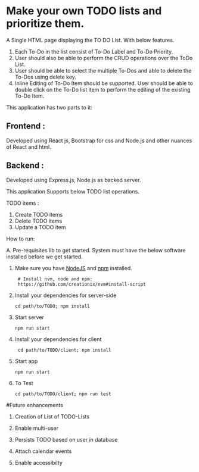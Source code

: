 # Make your own TODO lists and prioritize them.

A Single HTML page displaying the TO DO List. With below features. 

  1. Each To-Do in the list consist of To-Do Label and To-Do Priority.
  2. User should also be able to perform the CRUD operations over the ToDo List.
  3. User should be able to select the multiple To-Dos and able to delete the To-Dos using delete key.
  4. Inline Editing of To-Do Item should be supported. User should be able to double click on the To-Do list item to perform the editing of the existing To-Do Item.

This application has two parts to it: 

## Frontend : 
  Developed using React js, Bootstrap for css and Node.js and other nuances of React and html. 
  
## Backend :
  Developed using Express.js, Node.js as backed server. 

This application Supports below TODO list operations. 

TODO items :
 1. Create TODO items 
 2. Delete TODO items 
 3. Update a TODO item
 
 How to run:

A. Pre-requisites lib to get started. System must have the below software installed before we get started.


1. Make sure you have [NodeJS](https://nodejs.org/) and [npm](https://www.npmjs.com/) installed.
    ```
     # Install nvm, node and npm:
     https://github.com/creationix/nvm#install-script
    ```
2. Install your dependencies for server-side 

    ```
    cd path/to/TODO; npm install
    ```

3. Start server

    ```
    npm run start
    ```
4. Install your dependencies for client
   ```
    cd path/to/TODO/client; npm install
    ```
5. Start app
     ```
    npm run start
    ```
6. To Test  
    ```
    cd path/to/TODO/client; npm run test
    ```

 #Future enhancements
 
 1. Creation of List of TODO-Lists

 2. Enable multi-user
 
 3. Persists TODO based on user in database

 4. Attach calendar events
 
 5. Enable accessibilty 
